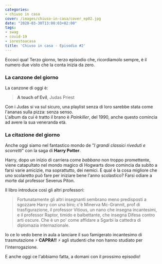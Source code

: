 ```yaml
---
categories:
- chiuso in casa
cover: /images/chiuso-in-casa/cover_ep02.jpg
date: "2020-03-30T13:00:03+02:00"
tags:
- swag
- covid-19
- iorestoacasa
title: 'Chiuso in casa - Episodio #2'
---
```

Eccoci qua! Terzo giorno, terzo episodio che, ricordiamolo sempre, è il numero due
visto che la conta inizia da zero.

### La canzone del giorno
La canzone di oggi è:

> **A touch of Evil**, Judas Priest

Con i Judas si va sul sicuro, una playlist senza di loro sarebbe stata come
l'ananas sulla pizza: senza senso.  
L'album da cui è tratto il brano è _Painkiller_, del 1990, anche questo comincia ad avere la
sua veneranda età.

### La citazione del giorno
Anche oggi siamo nel fantastico mondo de "_I grandi classici riveduti e scorretti_" con
la saga di **Harry Potter**.

Harry, dopo un inizio di carriera come _babbano_ non troppo promettente, viene catapultato
nel mondo magico di Hogwarts dove comincia da subito a farsi varie amicizie, ma soprattutto,
dei nemici.
E qual è la cosa migliore che uno scolaretto può fare per iniziare bene l'anno scolastico?
Farsi odiare a morte dal professor Severus Piton.

Il libro introduce così gli altri professori:

> Fortunatamente gli altri insegnanti sembrano meno predisposti a sgozzare Harry con
una biro; c'è Minerva Mc-Grannit, prof di trasfigurazione, il professor Vitious, un
nano che insegna incantesimi, e il professor Raptor, timido e balbettante, che insegna
Difesa contro arti oscure. Che è un po' come affidare a Sgarbi la cattedra di diplomazia
internazionale.

Io ce lo vedo bene in aula a lanciare il suo famigerato incantesimo di trasmutazione ⚡ **CAPRA!!** ⚡
agli studenti che non hanno studiato per l'interrogazione.

E anche oggi ce l'abbiamo fatta, a domani con il prossimo episodio!
